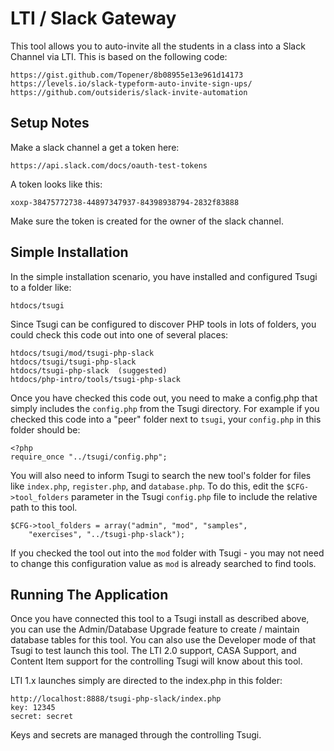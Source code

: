 
LTI / Slack Gateway
===================

This tool allows you to auto-invite all the students in a class into a Slack
Channel via LTI.  This is based on the following code:

    https://gist.github.com/Topener/8b08955e13e961d14173
    https://levels.io/slack-typeform-auto-invite-sign-ups/
    https://github.com/outsideris/slack-invite-automation


Setup Notes
-----------

Make a slack channel a get a token here:

    https://api.slack.com/docs/oauth-test-tokens

A token looks like this:

    xoxp-38475772738-44897347937-84398938794-2832f83888

Make sure the token is created for the owner of the slack channel.

Simple Installation
-------------------

In the simple installation scenario, you have installed and configured 
Tsugi to a folder like:

    htdocs/tsugi

Since Tsugi can be configured to discover PHP tools in lots of folders, you
could check this code out into one of several places:

    htdocs/tsugi/mod/tsugi-php-slack
    htdocs/tsugi/tsugi-php-slack
    htdocs/tsugi-php-slack  (suggested)
    htdocs/php-intro/tools/tsugi-php-slack

Once you have checked this code out, you need to make a config.php that
simply includes the `config.php` from the Tsugi directory.   For example
if you checked this code into a "peer" folder next to `tsugi`, your
`config.php` in this folder should be:

    <?php 
    require_once "../tsugi/config.php";

You will also need to inform Tsugi to search the new tool's folder
for files like `index.php`, `register.php`, and `database.php`.
To do this, edit the `$CFG->tool_folders` parameter in the 
Tsugi `config.php` file to include the relative path to this tool.

    $CFG->tool_folders = array("admin", "mod", "samples", 
        "exercises", "../tsugi-php-slack");

If you checked the tool out into the `mod` folder with Tsugi - you may
not need to change this configuration value as `mod` is already searched 
to find tools.

Running The Application
-----------------------

Once you have connected this tool to a Tsugi install as described above, 
you can use the Admin/Database Upgrade feature to create / maintain database 
tables for this tool.  You can also use the Developer mode of that Tsugi to
test launch this tool.   The LTI 2.0 support, CASA Support, and Content Item
support for the controlling Tsugi will know about this tool.

LTI 1.x launches simply are directed to the index.php in this folder:

    http://localhost:8888/tsugi-php-slack/index.php
    key: 12345
    secret: secret

Keys and secrets are managed through the controlling Tsugi.
